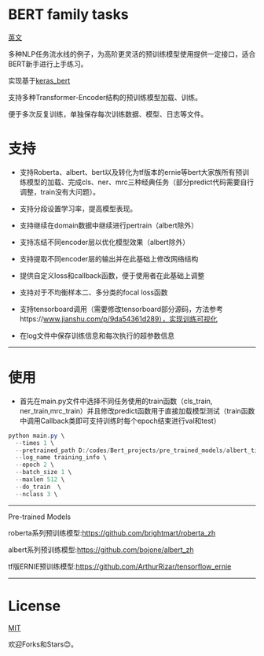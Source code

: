 BERT family tasks
===========================
[英文](https://github.com/stupidHIGH/bert_family_classification/blob/master/README.md)

多种NLP任务流水线的例子，为高阶更灵活的预训练模型使用提供一定接口，适合BERT新手进行上手练习。

实现基于[keras_bert](#https://github.com/CyberZHG/keras-bert)

支持多种Transformer-Encoder结构的预训练模型加载、训练。

便于多次反复训练，单独保存每次训练数据、模型、日志等文件。


# 支持

- 支持Roberta、albert、bert以及转化为tf版本的ernie等bert大家族所有预训练模型的加载、完成cls、ner、mrc三种经典任务（部分predict代码需要自行调整，train没有大问题）。

- 支持分段设置学习率，提高模型表现。


- 支持继续在domain数据中继续进行pertrain（albert除外）


- 支持冻结不同encoder层以优化模型效果（albert除外）


- 支持提取不同encoder层的输出并在此基础上修改网络结构


- 提供自定义loss和callback函数，便于使用者在此基础上调整


- 支持对于不均衡样本二、多分类的focal loss函数


- 支持tensorboard调用（需要修改tensorboard部分源码，方法参考https://www.jianshu.com/p/9da54361d289），实现训练可视化
- 在log文件中保存训练信息和每次执行的超参数信息

************************************************************************************************************************

# 使用

- 首先在main.py文件中选择不同任务使用的train函数（cls_train, ner_train,mrc_train）并且修改predict函数用于直接加载模型测试（train函数中调用Callback类即可支持训练时每个epoch结束进行val和test）

```powershell
python main.py \
  --times 1 \
  --pretrained_path D:/codes/Bert_projects/pre_trained_models/albert_tiny_google_zh_489k/ \
  --log_name training_info \
  --epoch 2 \
  --batch_size 1 \
  --maxlen 512 \
  --do_train  \
  --nclass 3 \
```

************************************************************************************************************************

Pre-trained Models

roberta系列预训练模型:https://github.com/brightmart/roberta_zh

albert系列预训练模型:https://github.com/bojone/albert_zh

tf版ERNIE预训练模型:https://github.com/ArthurRizar/tensorflow_ernie

************************************************************************************************************************

# License
[MIT](./LICENSE)

欢迎Forks和Stars:blush:。
